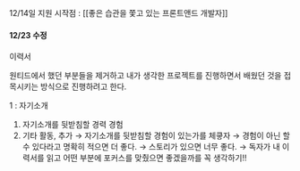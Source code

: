 12/14일 지원 시작점 : [[좋은 습관을 쫓고 있는 프론트앤드 개발자]]

#### 12/23 수정 
이력서

원티드에서 했던 부분들을 제거하고 내가 생각한 프로젝트를 진행하면서 배웠던 것을 접목시키는 방식으로 진행하려고 한다. 

1 : 자기소개
1.  자기소개를 뒷받침할 경력 경험
2.  기타 활동, 추가
→ 자기소개를 뒷받침할 경험이 있는가를 체킇자
→ 경험이 아닌 할수 있다라고 명확히 적으면 더 좋다.
→ 스토리가 있으면 너무 좋다.
→ 독자가 내 이력서를 읽고 어떤 부분에 포커스를 맞췄으면 좋겠을까를 꼭 생각하기!!



